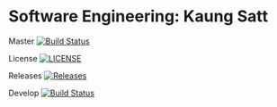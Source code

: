 Software Engineering: Kaung Satt
=================================
Master [![Build Status](https://travis-ci.com/40478666/sem.svg?branch=master)](https://travis-ci.com/40478666/sem)

License [![LICENSE](https://img.shields.io/github/license/40478666/sem.svg?style=flat-square)](https://github.com/40478666/sem/blob/master/LICENSE)

Releases [![Releases](https://img.shields.io/github/release/40478666/sem/all.svg?style=flat-square)](https://github.com/40478666/sem/releases)

Develop [![Build Status](https://travis-ci.com/40478666/sem.svg?branch=develop)](https://travis-ci.com/40478666/sem)
